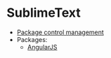 SublimeText
===========

* [Package control management](https://sublime.wbond.net/installation)
* Packages: 
	* [AngularJS](https://sublime.wbond.net/packages/AngularJS)
